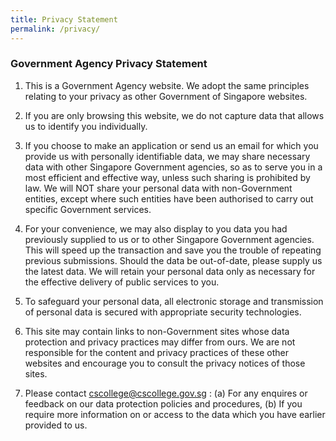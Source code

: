 ```yaml
---
title: Privacy Statement
permalink: /privacy/
---
```

### **Government Agency Privacy Statement**

1. This is a Government Agency website. We adopt the same principles relating to your privacy as other Government of Singapore websites.

2. If you are only browsing this website, we do not capture data that allows us to identify you individually. 

3. If you choose to make an application or send us an email for which you provide us with personally identifiable data, we may share necessary data with other Singapore Government agencies, so as to serve you in a most efficient and effective way, unless such sharing is prohibited by law. We will NOT share your personal data with non-Government entities, except where such entities have been authorised to carry out specific Government services.

4. For your convenience, we may also display to you data you had previously supplied to us or to other Singapore Government agencies. This will speed up the transaction and save you the trouble of repeating previous submissions. Should the data be out-of-date, please supply us the latest data. We will retain your personal data only as necessary for the effective delivery of public services to you. 

5. To safeguard your personal data, all electronic storage and transmission of personal data is secured with appropriate security technologies. 

6. This site may contain links to non-Government sites whose data protection and privacy practices may differ from ours. We are not responsible for the content and privacy practices of these other websites and encourage you to consult the privacy notices of those sites.

7. Please contact cscollege@cscollege.gov.sg :
   (a) For any enquires or feedback on our data protection policies and procedures, 
   (b) If you require more information on or access to the data which you have earlier provided to us.